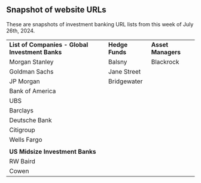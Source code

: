 Snapshot of website URLs
---

These are snapshots of investment banking URL lists from this week of July 26th, 2024.

|                                                                                      |                 |                    |
| ------------------------------------------------------------------------------------ | --------------- | ------------------ |
| **List of Companies - Global Investment Banks**                                      | **Hedge Funds** | **Asset Managers** |
| Morgan Stanley                                                                       | Balsny          | Blackrock          |
| Goldman Sachs                                                                        | Jane Street     |                    |
| JP Morgan                                                                            | Bridgewater     |                    |
| Bank of America                                                                      |                 |                    |
| UBS                                                                                  |                 |                    |
| Barclays                                                                             |                 |                    |
| Deutsche Bank                                                                        |                 |                    |
| Citigroup                                                                            |                 |                    |
| Wells Fargo                                                                          |                 |                    |
|                                                                                      |                 |                    |
| **US Midsize Investment Banks**                                                      |                 |                    |
| RW Baird                                                                             |                 |                    |
| Cowen                                                                                |                 |                    |
